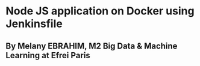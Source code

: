 # Node JS application on Docker using Jenkinsfile

## By Melany EBRAHIM, M2 Big Data & Machine Learning at Efrei Paris


